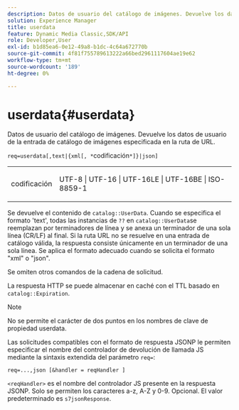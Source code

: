 ```yaml
---
description: Datos de usuario del catálogo de imágenes. Devuelve los datos de usuario de la entrada de catálogo de imágenes especificada en la ruta de URL.
solution: Experience Manager
title: userdata
feature: Dynamic Media Classic,SDK/API
role: Developer,User
exl-id: b1d85ea6-0e12-49a8-b1dc-4c64a672770b
source-git-commit: 4f81f755789613222a66bed2961117604ae19e62
workflow-type: tm+mt
source-wordcount: '189'
ht-degree: 0%

---
```


# userdata{#userdata}

Datos de usuario del catálogo de imágenes. Devuelve los datos de usuario de la entrada de catálogo de imágenes especificada en la ruta de URL.

`req=userdata[,text|{xml[, *`codificación`*]}|json]`

<table id="simpletable_F9D94C83865F4216BCF7987C32FACC46"> 
 <tr class="strow"> 
  <td class="stentry"> <p><span class="varname"> codificación</span> </p> </td> 
  <td class="stentry"> <p><span class="codeph"> UTF-8 | UTF-16 | UTF-16LE | UTF-16BE | ISO-8859-1</span> </p></td> 
 </tr> 
</table>

Se devuelve el contenido de `catalog::UserData`. Cuando se especifica el formato &#39;text&#39;, todas las instancias de `??` en `catalog::UserData`se reemplazan por terminadores de línea y se anexa un terminador de una sola línea (CR/LF) al final. Si la ruta URL no se resuelve en una entrada de catálogo válida, la respuesta consiste únicamente en un terminador de una sola línea. Se aplica el formato adecuado cuando se solicita el formato &quot;xml&quot; o &quot;json&quot;.

Se omiten otros comandos de la cadena de solicitud.

La respuesta HTTP se puede almacenar en caché con el TTL basado en `catalog::Expiration`.

>[!NOTE]
>
>No se permite el carácter de dos puntos en los nombres de clave de propiedad userdata.

Las solicitudes compatibles con el formato de respuesta JSONP le permiten especificar el nombre del controlador de devolución de llamada JS mediante la sintaxis extendida del parámetro `req=`:

`req=...,json [&handler = reqHandler ]`

`<reqHandler>` es el nombre del controlador JS presente en la respuesta JSONP. Solo se permiten los caracteres a-z, A-Z y 0-9. Opcional. El valor predeterminado es `s7jsonResponse`.
